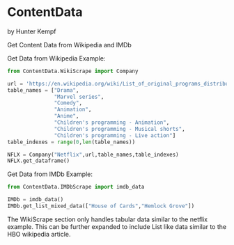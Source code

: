 # ContentData

by Hunter Kempf

Get Content Data from Wikipedia and IMDb

Get Data from Wikipedia Example:
```python
from ContentData.WikiScrape import Company

url = 'https://en.wikipedia.org/wiki/List_of_original_programs_distributed_by_Netflix'
table_names = ["Drama",
               "Marvel series",
               "Comedy",
               "Animation",
               "Anime",
               "Children's programming - Animation",
               "Children's programming - Musical shorts",
               "Children's programming - Live action"]
table_indexes = range(0,len(table_names))

NFLX = Company("Netflix",url,table_names,table_indexes)
NFLX.get_dataframe()
```

Get Data from IMDb Example:
```python
from ContentData.IMDbScrape import imdb_data

IMDb = imdb_data()
IMDb.get_list_mixed_data(["House of Cards","Hemlock Grove"])
```

The WikiScrape section only handles tabular data similar to the netflix example. This can be further expanded to include List like data similar to the HBO wikipedia article.  